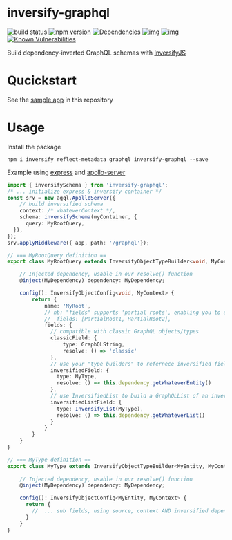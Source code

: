 # inversify-graphql

![build status](https://travis-ci.org/oguimbal/inversify-graphql.svg?branch=master)
[![npm version](https://badge.fury.io/js/inversify-graphql.svg)](https://badge.fury.io/js/inversify-graphql)
[![Dependencies](https://david-dm.org/inversify/InversifyJS.svg)](https://david-dm.org/oguimbal/inversify-graphql#info=dependencies)
[![img](https://david-dm.org/inversify/InversifyJS/dev-status.svg)](https://david-dm.org/oguimbal/inversify-graphql/#info=devDependencies)
[![img](https://david-dm.org/inversify/InversifyJS/peer-status.svg)](https://david-dm.org/oguimbal/inversify-graphql/#info=peerDependenciess)
[![Known Vulnerabilities](https://snyk.io/test/github/oguimbal/inversify-graphql/badge.svg)](https://snyk.io/test/github/oguimbal/inversify-graphql)

Build dependency-inverted GraphQL schemas with [InversifyJS](https://github.com/inversify/InversifyJS)

# Qucickstart

See the [sample app](sample/README.md) in this repository


# Usage

Install the package
```
npm i inversify reflect-metadata graphql inversify-graphql --save
```

Example using [express](https://www.npmjs.com/package/express) and [apollo-server](https://www.npmjs.com/package/apollo-server)

```typescript
import { inversifySchema } from 'inversify-graphql';
/* ... initialize express & inversify container */
const srv = new agql.ApolloServer({
    // build inversified schema
    context: /* whateverContext */,
    schema: inversifySchema(myContainer, {
      query: MyRootQuery,
  }),
});
srv.applyMiddleware({ app, path: '/graphql'});


```

```typescript
// === MyRootQuery definition ==
export class MyRootQuery extends InversifyObjectTypeBuilder<void, MyContext> {

    // Injected dependency, usable in our resolve() function
    @inject(MyDependency) dependency: MyDependency;

    config(): InversifyObjectConfig<void, MyContext> {
        return {
            name: 'MyRoot',
            // nb: "fields" supports 'partial roots', enabling you to describe one object in multiple separate builders 
            //  fields: [PartialRoot1, PartialRoot2],
            fields: {
              // compatible with classic GraphQL objects/types
              classicField: {
                  type: GraphQLString,
                  resolve: () => 'classic'
              },
              // use your "type builders" to refernece inversified field types
              inversifiedField: {
                type: MyType,
                resolve: () => this.dependency.getWhateverEntity()
              },
              // use InversifiedList to build a GraphQLList of an inversified type.
              inversifiedListField: {
                type: InversifyList(MyType),
                resolve: () => this.dependency.getWhateverList()
              }
            }
        }
    }
}

```
```typescript
// === MyType definition ==
export class MyType extends InversifyObjectTypeBuilder<MyEntity, MyContext> {
    
    // Injected dependency, usable in our resolve() function
    @inject(MyDependency) dependency: MyDependency;

    config(): InversifyObjectConfig<MyEntity, MyContext> {
      return {
        //  ... sub fields, using source, context AND inversified dependencies (injectable in this class)
      }
    }
}
```
